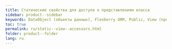 ```yaml
---
title: Статические свойства для доступа к представлениям класса
sidebar: product--sidebar
keywords: DataObject (объекты данных), Flexberry ORM, Public, View (представление)
toc: true
permalink: ru/static--view--accessors.html
folder: product--folder
lang: ru
---
```



